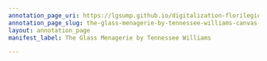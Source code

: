 ```yaml
---
annotation_page_uri: https://lgsump.github.io/digitalization-florilegium/annotations/the-glass-menagerie-by-tennessee-williams-canvas-1-67-707292.json
annotation_page_slug: the-glass-menagerie-by-tennessee-williams-canvas-1-67-707292
layout: annotation_page
manifest_label: The Glass Menagerie by Tennessee Williams

---
```

